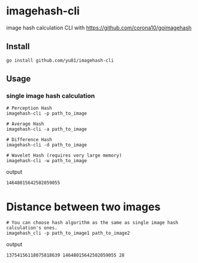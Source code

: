 # imagehash-cli
image hash calculation CLI with https://github.com/corona10/goimagehash

## Install
```
go install github.com/yu81/imagehash-cli
```

## Usage
### single image hash calculation
```
# Perception Hash
imagehash-cli -p path_to_image

# Average Hash
imagehash-cli -a path_to_image

# Difference Hash
imagehash-cli -d path_to_image

# Wavelet Hash (requires very large memory)
imagehash-cli -w path_to_image
```
output
```
14648015642502059055
```

# Distance between two images

```
# You can choose hash algorithm as the same as single image hash calculation's ones.
imagehash_cli -p path_to_image1 path_to_image2 
```
output
```
13754156118075818639 14648015642502059055 28
```